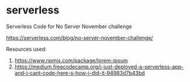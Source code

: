# serverless
Serverless Code for No Server November challenge

https://serverless.com/blog/no-server-november-challenge/

Resources used: 
1. https://www.npmjs.com/package/lorem-ipsum
2. https://medium.freecodecamp.org/i-just-deployed-a-serverless-app-and-i-cant-code-here-s-how-i-did-it-94983d7b43bd
